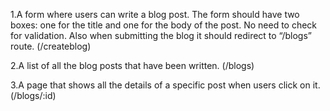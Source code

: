 1.A form where users can write a blog post. The form should have two boxes: one for the title and one for the body of the post. No need to check for validation. Also when submitting the blog it should redirect to “/blogs” route. (/createblog)

2.A list of all the blog posts that have been written. (/blogs)

3.A page that shows all the details of a specific post when users click on it. (/blogs/:id)

